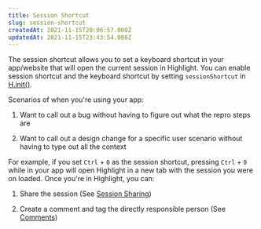 ```yaml
---
title: Session Shortcut
slug: session-shortcut
createdAt: 2021-11-15T20:06:57.000Z
updatedAt: 2021-11-15T23:43:54.000Z
---
```


The session shortcut allows you to set a keyboard shortcut in your app/website that will open the current session in Highlight. You can enable session shortcut and the keyboard shortcut by setting `sessionShortcut` in [H.init()](../../sdk-docs/client.md#Hinit).

Scenarios of when you're using your app:

1.  Want to call out a bug without having to figure out what the repro steps are

2.  Want to call out a design change for a specific user scenario without having to type out all the context

For example, if you set `Ctrl` + `0` as the session shortcut, pressing `Ctrl` + `0` while in your app will open Highlight in a new tab with the session you were on loaded. Once you're in Highlight, you can:

1.  Share the session (See [Session Sharing](./session-sharing.md))

2.  Create a comment and tag the directly responsible person (See [Comments](../6_product-features/comments.md))
